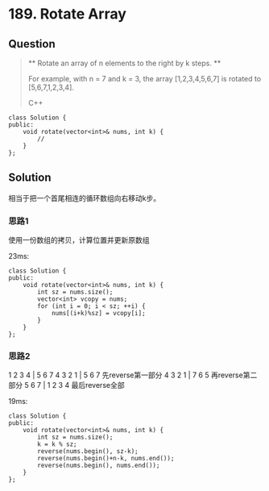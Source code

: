 # 189. Rotate Array

## Question

> ** Rotate an array of n elements to the right by k steps. **
> 
> For example, with n = 7 and k = 3, the array [1,2,3,4,5,6,7] is rotated to [5,6,7,1,2,3,4].
> 
> C++
```
class Solution {
public:
    void rotate(vector<int>& nums, int k) {
		//
    }
};
```

## Solution

相当于把一个首尾相连的循环数组向右移动k步。

### 思路1

使用一份数组的拷贝，计算位置并更新原数组

23ms:
```
class Solution {
public:
    void rotate(vector<int>& nums, int k) {
        int sz = nums.size();
        vector<int> vcopy = nums;
        for (int i = 0; i < sz; ++i) {
            nums[(i+k)%sz] = vcopy[i];
        }
    }
};
```

### 思路2

1 2 3 4 | 5 6 7
4 3 2 1 | 5 6 7 先reverse第一部分
4 3 2 1 | 7 6 5 再reverse第二部分
5 6 7 | 1 2 3 4 最后reverse全部

19ms:

```
class Solution {
public:
    void rotate(vector<int>& nums, int k) {
        int sz = nums.size();
        k = k % sz;       
        reverse(nums.begin(), sz-k);
        reverse(nums.begin()+n-k, nums.end());
        reverse(nums.begin(), nums.end());
    }
};
```